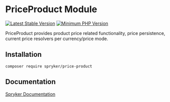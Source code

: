 # PriceProduct Module
[![Latest Stable Version](https://poser.pugx.org/spryker/price-product/v/stable.svg)](https://packagist.org/packages/spryker/price-product)
[![Minimum PHP Version](https://img.shields.io/badge/php-%3E%3D%207.4-8892BF.svg)](https://php.net/)

PriceProduct provides product price related functionality, price persistence, current price resolvers per currency/price mode.

## Installation

```
composer require spryker/price-product
```

## Documentation

[Spryker Documentation](https://docs.spryker.com)
